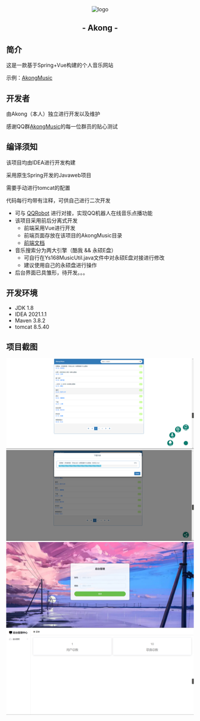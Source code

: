 <div align="center">
   <img width="160" src="https://www.akongwl.top/imgs/logo.jpg" alt="logo"></br>
   <h2>- Akong -</h2>
</div>

## 简介
这是一款基于Spring+Vue构建的个人音乐网站

示例：[AkongMusic](https://music.akongwl.top/)
## 开发者
由Akong（本人）独立进行开发以及维护

感谢QQ群[AkongMusic](https://jq.qq.com/?_wv=1027&k=kPEC75Ek)的每一位群员的贴心测试
## 编译须知
该项目均由IDEA进行开发构建

采用原生Spring开发的Javaweb项目

需要手动进行tomcat的配置

代码每行均带有注释，可供自己进行二次开发

- 可与 [QQRobot](https://github.com/fanqiewl/QQRobot) 进行对接，实现QQ机器人在线音乐点播功能
- 该项目采用前后分离式开发
    - 前端采用Vue进行开发
    - 前端页面存放在该项目的AkongMusic目录
    - [前端文档](https://github.com/fanqiewl/AkongMusic/blob/master/AkongMusic/README.md)
- 音乐搜索分为两大引擎（酷我 && 永硕E盘）
    - 可自行在Ys168MusicUtil.java文件中对永硕E盘对接进行修改
    - 建议使用自己的永硕盘进行操作
- 后台界面已具雏形，待开发。。。
## 开发环境
- JDK 1.8
- IDEA 2021.1.1
- Maven 3.8.2
- tomcat 8.5.40

## 项目截图
<div align="center">
    <img src=".akong/1.png" alt="project" />
    <img src=".akong/2.png" alt="project" />
    <img src=".akong/3.png" alt="project" />
    <img src=".akong/4.png" alt="project" />
</div>
